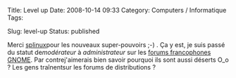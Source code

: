 Title: Level up
Date: 2008-10-14 09:33
Category: Computers / Informatique
Tags: <?xml version="1.0" encoding="utf-8"?>

Slug: level-up
Status: published

Merci [splinux](\%22http://live.gnome.org/DamienDurand\%22)pour les nouveaux super-pouvoirs ;-) . Ça y est, je suis passé du statut de*modérateur* à *administrateur* sur les [forums francophones GNOME](\%22http://fr.gnomesupport.org/forums/\%22). Par contrej'aimerais bien savoir pourquoi ils sont aussi déserts O\_o ? Les gens traînentsur les forums de distributions ?
